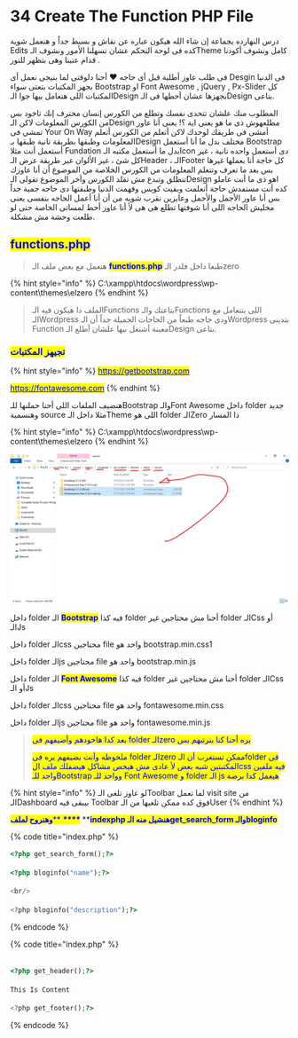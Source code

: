 # 34 Create The Function PHP File

درس النهارده يجماعة إن شاء الله هيكون عباره عن نقاش و بسيط جداً و هنعمل شوية Edits كده فى لوحة التحكم عشان تسهلنا الأمور ونشوف الـTheme كامل ونشوف أكودنا قدام عنينا وهى بتظهر للنور .

فى طلب عاوز أطلبة قبل أى حاجه ♥ أحنا دلوقتى لما بنيجى نعمل أى Desgin فى الدنيا بجهز المكتبات بتعتى سواء Bootstrap او Font Awesome , jQuery , Px-Slider كل المكتبات اللى هتعامل بيها جوا الـDesign بجهزها عشان أحطها فى الـDesign بتاعى.



المطلوب منك علشان تتحدى نفسك وتطلع من الكورس إنسان محترف إنك تاخود بس من الكورس المعلومات لاكن الـDesign مطلعهوش ذى ما هو يعنى اية ؟! يعنى أنا عاوز تمشي فى Your On Way أمشى فى طريقك لوحدك لاكن أتعلم من الكورس أتعلم المعلومات وطبقها بطريقة تانية طبقها بـDesign مختلف بدل ما أنا أستعمل Bootstrap أستعمل أنت مثلا Fundation بدل ما أستعمل مكتبه الـIcon دى أستعمل واحده تانية ، غير كل شئ ، غير الألوان غير طريقة عرض الـHeader ، الـFooter كل حاجة أنا بعملها غيرها بس بعد ما تعرف وتتعلم المعلومات من الكورس الخلاصة من الموضوع أن أنا عاوزك تنطلق وتبدع مش تقلد الكورس وأخر الموضوع تقولى الـDesign اهو ذى ما أنت عاملو كده أنت مستفدش حاجة أتعلمت وبقيت كويس وفهمت الدنيا وطبقتها دى حاجه جمية جداً بس أنا عاوز الأجمل والأجمل وعايزين نقرب شويه من أن أنا أعمل الحاجه بنفسى يعنى مخليش الحاجه اللى أنا شوفتها تطلع هى هى لأ أنا عاوز أحط لمساتى الخاصة حتى لو طلعت وحشة مش مشكلة.



## <mark style="color:blue;">**functions.php**</mark>

> هنعمل مع بعض ملف الـ <mark style="color:blue;">**functions.php**</mark> طبعا داخل فلدر الـzero

{% hint style="info" %}
C:\xampp\htdocs\wordpress\wp-content\themes\elzero
{% endhint %}

> الملف دا هيكون فيه الـFunctions بتاعتك والـFunctions اللى بتتعامل مع الـWordpress ودى حاجه طبعاً من الحاجات الجميلة جداً أن الـWordpress بتدينى Function معينة أشتغل بيها علشان أطلع الـDesign بتاعى.

### <mark style="color:blue;">تجيهز المكتبات</mark>

{% hint style="info" %}
[<mark style="color:blue;">https://getbootstrap.com</mark>](https://getbootstrap.com)<mark style="color:blue;"></mark>

<mark style="color:blue;"></mark>[<mark style="color:blue;">https://fontawesome.com</mark>](https://fontawesome.com)<mark style="color:blue;"></mark>
{% endhint %}

هنضيف الملفات اللى أحنا حملنها للـBootstrap والـFont Awesome داخل folder جديد وهنسمية source مثلا داخل الـTheme اللى هو folder الـZero دا المسار

{% hint style="info" %}
&#x20;C:\xampp\htdocs\wordpress\wp-content\themes\elzero
{% endhint %}

![](<.gitbook/assets/WordPress - create the function php file.png>)



داخل folder الـ <mark style="color:blue;">**Bootstrap**</mark> فيه كذا folder أحنا مش محتاجين غير folder الـCss أو الـJs

داخل folder الـcss محتاجين file واحد هو bootstrap.min.css1

داخل folder الـjs محتاجين file واحد هو bootstrap.min.js



داخل folder الـ <mark style="color:blue;">**Font Awesome**</mark> فيه كذا folder أحنا مش محتاجين غير folder الـCss أو الـJs

داخل folder الـcss محتاجين file واحد هو fontawesome.min.css

داخل folder الـjs محتاجين file واحد هو fontawesome.min.js

> <mark style="color:blue;">بعد كدا هاخودهم وأضيفهم فى folder الـzero بره أحنا كنا بنرتبهم بس</mark>
>
> <mark style="color:blue;">ملحوظه وأنت بضيفهم بره فى folder الـzero ممكن تستغرب أن الـfolder فى المكتبتين شبه بعض لأ عادى مش هيحص مشاكل هيضفلك ملف الcss فيه ملفين واحد للـBootstrap وواحد للـ Font Awesome و folder الـ js هيعمل كدا برضة</mark>

{% hint style="info" %}
لو عاوز تلغى الـToolbar لما تعمل visit site من الـDashboard بيبقى فيه Toolbar فوق كده ممكن تلغيها من الـUser
{% endhint %}

<mark style="color:blue;">**وهنروح لملف**</mark><mark style="color:blue;">** **</mark>_<mark style="color:blue;">****</mark>_<mark style="color:blue;">** **</mark><mark style="color:blue;">**indexphp هنشيل منه الـget\_search\_form والـbloginfo**</mark>

{% code title="index.php" %}
```php
<?php get_search_form();?>

<?php bloginfo("name");?>

<br/>

<?php bloginfo("description");?>
```
{% endcode %}

{% code title="index.php" %}
```php

<?php get_header();?>

This Is Content

<?php get_footer();?>
```
{% endcode %}







